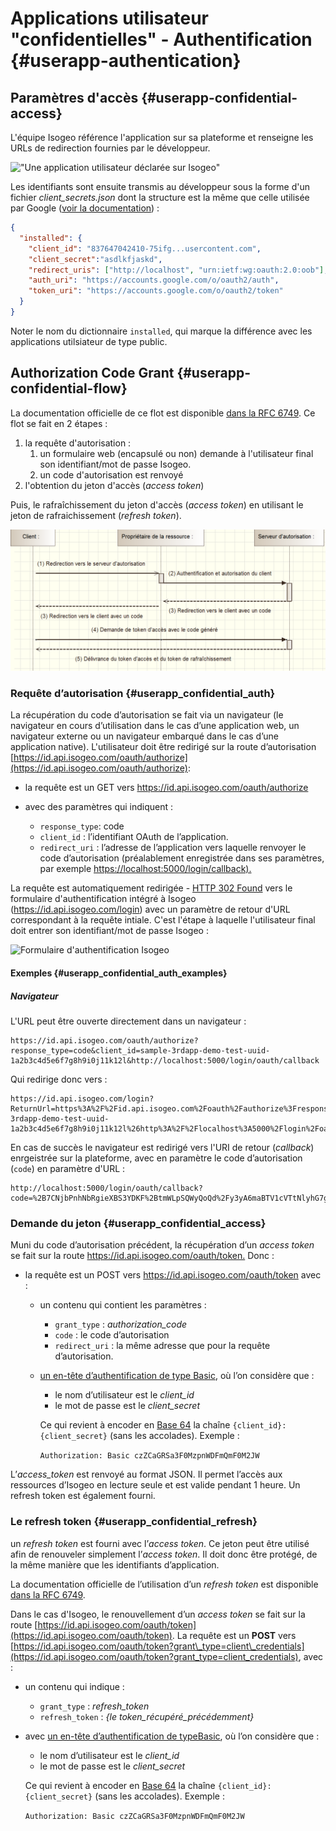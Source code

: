 # Applications utilisateur "confidentielles" - Authentification {#userapp-authentication}

## Paramètres d'accès {#userapp-confidential-access}

L'équipe Isogeo référence l'application sur sa plateforme et renseigne les URLs de redirection fournies par le développeur.

!["Une application utilisateur déclarée sur Isogeo"](/assets/manage_app_user_confidential.png)

Les identifiants sont ensuite transmis au développeur sous la forme d'un fichier *client_secrets.json* dont la structure est la même que celle utilisée par Google ([voir la documentation](https://developers.google.com/api-client-library/python/guide/aaa_client_secrets)) :

```json
{
  "installed": {
    "client_id": "837647042410-75ifg...usercontent.com",
    "client_secret":"asdlkfjaskd",
    "redirect_uris": ["http://localhost", "urn:ietf:wg:oauth:2.0:oob"],
    "auth_uri": "https://accounts.google.com/o/oauth2/auth",
    "token_uri": "https://accounts.google.com/o/oauth2/token"
  }
}
```

Noter le nom du dictionnaire `installed`, qui marque la différence avec les applications utilsiateur de type public.

## Authorization Code Grant {#userapp-confidential-flow}

La documentation officielle de ce flot est disponible [dans la RFC 6749](https://tools.ietf.org/html/rfc6749#section-4.1). Ce flot se fait en 2 étapes :

1. la requête d'autorisation :
    1. un formulaire web (encapsulé ou non) demande à l'utilisateur final son identifiant/mot de passe Isogeo.
    2. un code d'autorisation est renvoyé
2. l'obtention du jeton d'accès (*access token*)

Puis, le rafraîchissement du jeton d'accès (*access token*) en utilisant le jeton de rafraichissement (*refresh token*).

!["oAuth2 - Schéma Authorization Code Grant"](/assets/oAuth_AuthorizationCodeGrant_FR.png)

### Requête d’autorisation {#userapp_confidential_auth}

La récupération du code d’autorisation se fait via un navigateur \(le navigateur en cours d’utilisation dans le cas d’une application web, un navigateur externe ou un navigateur embarqué dans le cas d’une application native\). L'utilisateur doit être redirigé sur la route d’autorisation [https://id.api.isogeo.com/oauth/authorize](https://id.api.isogeo.com/oauth/authorize):

* la requête est un GET vers <https://id.api.isogeo.com/oauth/authorize>

* avec des paramètres qui indiquent :

  * `response_type`: code
  * `client_id` : l’identifiant OAuth de l’application.
  * `redirect_uri` : l’adresse de l’application vers laquelle renvoyer le code d’autorisation (préalablement enregistrée dans ses paramètres, par exemple  <https://localhost:5000/login/callback).>

La requête est automatiquement redirigée - [HTTP 302 Found](https://developer.mozilla.org/fr/docs/Web/HTTP/Status/302) vers le formulaire d'authentification intégré à Isogeo (https://id.api.isogeo.com/login) avec un paramètre de retour d'URL correspondant à la requête intiale. C'est l'étape à laquelle l'utilisateur final doit entrer son identifiant/mot de passe Isogeo :

![Formulaire d&apos;authentification Isogeo](/assets/api_id_auth_login_form.png)

#### Exemples {#userapp_confidential_auth_examples}

##### Navigateur

L'URL peut être ouverte directement dans un navigateur :

```http
https://id.api.isogeo.com/oauth/authorize?response_type=code&client_id=sample-3rdapp-demo-test-uuid-1a2b3c4d5e6f7g8h9i0j11k12l&http://localhost:5000/login/oauth/callback
```

Qui redirige donc vers :

```http
https://id.api.isogeo.com/login?ReturnUrl=https%3A%2F%2Fid.api.isogeo.com%2Foauth%2Fauthorize%3Fresponse_type%3Dcode%26client_id%3Dclient_id=sample-3rdapp-demo-test-uuid-1a2b3c4d5e6f7g8h9i0j11k12l%26http%3A%2F%2Flocalhost%3A5000%2Flogin%2Foauth%2Fcallback
```

En cas de succès le navigateur est redirigé vers l'URI de retour (*callback*) enrgeistrée sur la plateforme, avec en paramètre le code d’autorisation (`code`) en paramètre d'URL :

```http
http://localhost:5000/login/oauth/callback?code=%2B7CNjbPnhNbRgieXBS3YDKF%2BtmWLpSQWyQoQd%2Fy3yA6maBTV1cVTtNlyhG7gRvwIlQLlF15hv4dFb8kX%2FMlClU%2B%2FNTZuTRRDCWcop1p8ZF%2BR%2BQ8KbvKNkW%2FSNKWGz43H
```

### Demande du jeton {#userapp_confidential_access}

Muni du code d’autorisation précédent, la récupération d’un *access token* se fait sur la route <https://id.api.isogeo.com/oauth/token.> Donc :

* la requête est un POST vers <https://id.api.isogeo.com/oauth/token> avec :

  * un contenu qui contient les paramètres :

    * `grant_type` : *authorization_code*
    * `code` : le code d’autorisation
    * `redirect_uri` : la même adresse que pour la requête d’autorisation.

  * [un en-tête d’authentification de type Basic](https://tools.ietf.org/html/rfc2617#section-2), où l’on considère que :

    * le nom d’utilisateur est le *client_id*
    * le mot de passe est le *client_secret*

    Ce qui revient à encoder en [Base 64](https://en.wikipedia.org/wiki/Base64) la chaîne `{client_id}:{client_secret}` \(sans les accolades\). Exemple :

    `Authorization: Basic czZCaGRSa3F0MzpnWDFmQmF0M2JW`

L’*access_token* est renvoyé au format JSON. Il permet l’accès aux ressources d’Isogeo en lecture seule et est valide pendant 1 heure. Un refresh token est également fourni.

### Le refresh token {#userapp_confidential_refresh}

un *refresh token* est fourni avec l’*access token*. Ce jeton peut être utilisé afin de renouveler simplement l’*access token*. Il doit donc être protégé, de la même manière que les identifiants d’application.

La documentation officielle de l’utilisation d’un *refresh token* est disponible [dans la RFC 6749](https://tools.ietf.org/html/rfc6749#section-6).

Dans le cas d'Isogeo, le renouvellement d’un _access token_ se fait sur la route [https://id.api.isogeo.com/oauth/token](https://id.api.isogeo.com/oauth/token). La requête est un **POST** vers [https://id.api.isogeo.com/oauth/token?grant\_type=client\_credentials](https://id.api.isogeo.com/oauth/token?grant_type=client_credentials), avec :

* un contenu qui indique :

  * `grant_type` : *refresh_token*
  * `refresh_token` : *{le token_récupéré_précédemment}*

* avec [un en-tête d’authentification de typeBasic](https://tools.ietf.org/html/rfc2617#section-2), où l’on considère que :

  * le nom d’utilisateur est le *client_id*
  * le mot de passe est le *client_secret*

  Ce qui revient à encoder en [Base 64](https://en.wikipedia.org/wiki/Base64) la chaîne `{client_id}:{client_secret}` \(sans les accolades\). Exemple :

  `Authorization: Basic czZCaGRSa3F0MzpnWDFmQmF0M2JW`
